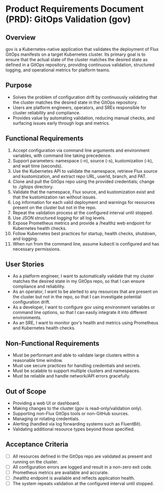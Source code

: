 # Product Requirements Document (PRD): GitOps Validation (gov)

## Overview

gov is a Kubernetes-native application that validates the deployment of Flux GitOps manifests on a target Kubernetes cluster. Its primary goal is to ensure that the actual state of the cluster matches the desired state as defined in a GitOps repository, providing continuous validation, structured logging, and operational metrics for platform teams.

## Purpose
- Solves the problem of configuration drift by continuously validating that the cluster matches the desired state in the GitOps repository.
- Users are platform engineers, operators, and SREs responsible for cluster reliability and compliance.
- Provides value by automating validation, reducing manual checks, and surfacing issues early through logs and metrics.

## Functional Requirements
1. Accept configuration via command line arguments and environment variables, with command line taking precedence.
2. Support parameters: namespace (-n), source (-s), kustomization (-k), and wait time (seconds).
3. Use the Kubernetes API to validate the namespace, retrieve Flux source and kustomization, and extract repo URL, userId, branch, and PAT.
4. Clone and pull the GitOps repo using the provided credentials; change to ./gitops directory.
5. Validate that the namespace, Flux source, and kustomization exist and that the kustomization ran without issues.
6. Log information for each valid deployment and warnings for resources present on the cluster but not in the repo.
7. Repeat the validation process at the configured interval until stopped.
8. Use JSON structured logging for all log levels.
9. Expose Prometheus metrics and provide a /healthz web endpoint for Kubernetes health checks.
10. Follow Kubernetes best practices for startup, health checks, shutdown, and logging.
11. When run from the command line, assume kubectl is configured and has necessary permissions.

## User Stories
- As a platform engineer, I want to automatically validate that my cluster matches the desired state in my GitOps repo, so that I can ensure compliance and reliability.
- As an operator, I want to be alerted to any resources that are present on the cluster but not in the repo, so that I can investigate potential configuration drift.
- As a developer, I want to configure gov using environment variables or command line options, so that I can easily integrate it into different environments.
- As an SRE, I want to monitor gov's health and metrics using Prometheus and Kubernetes health checks.

## Non-Functional Requirements
- Must be performant and able to validate large clusters within a reasonable time window.
- Must use secure practices for handling credentials and secrets.
- Must be scalable to support multiple clusters and namespaces.
- Must be reliable and handle network/API errors gracefully.

## Out of Scope
- Providing a web UI or dashboard.
- Making changes to the cluster (gov is read-only/validation only).
- Supporting non-Flux GitOps tools or non-GitHub sources.
- Managing or rotating credentials.
- Alerting (handled via log forwarding systems such as FluentBit).
- Validating additional resource types beyond those specified.

## Acceptance Criteria
- [ ] All resources defined in the GitOps repo are validated as present and running on the cluster.
- [ ] All configuration errors are logged and result in a non-zero exit code.
- [ ] Prometheus metrics are available and accurate.
- [ ] /healthz endpoint is available and reflects application health.
- [ ] The system repeats validation at the configured interval until stopped.
